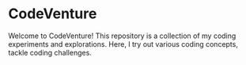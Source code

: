 # CodeVenture

Welcome to CodeVenture! This repository is a collection of my coding experiments and explorations. Here, I try out various coding concepts, tackle coding challenges.
